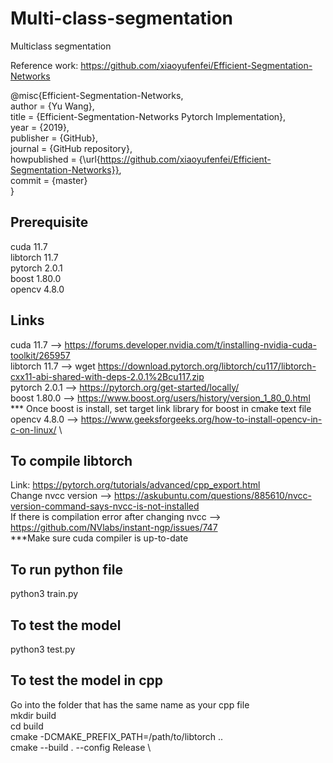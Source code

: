 # Multi-class-segmentation
Multiclass segmentation 

Reference work: https://github.com/xiaoyufenfei/Efficient-Segmentation-Networks 

@misc{Efficient-Segmentation-Networks, \
  author = {Yu Wang},\
  title = {Efficient-Segmentation-Networks Pytorch Implementation}, \
  year = {2019}, \
  publisher = {GitHub}, \
  journal = {GitHub repository}, \
  howpublished = {\url{https://github.com/xiaoyufenfei/Efficient-Segmentation-Networks}}, \
  commit = {master} \
}

## Prerequisite
cuda 11.7\
libtorch 11.7\
pytorch 2.0.1\
boost 1.80.0 \
opencv 4.8.0

## Links
cuda 11.7 --> https://forums.developer.nvidia.com/t/installing-nvidia-cuda-toolkit/265957 \
libtorch 11.7 --> wget https://download.pytorch.org/libtorch/cu117/libtorch-cxx11-abi-shared-with-deps-2.0.1%2Bcu117.zip \
pytorch 2.0.1 --> https://pytorch.org/get-started/locally/ \
boost 1.80.0 --> https://www.boost.org/users/history/version_1_80_0.html \
*** Once boost is install, set target link library for boost in cmake text file \
opencv 4.8.0 --> https://www.geeksforgeeks.org/how-to-install-opencv-in-c-on-linux/ \

## To compile libtorch

Link: https://pytorch.org/tutorials/advanced/cpp_export.html \
Change nvcc version --> https://askubuntu.com/questions/885610/nvcc-version-command-says-nvcc-is-not-installed \
If there is compilation error after changing nvcc --> https://github.com/NVlabs/instant-ngp/issues/747 \
***Make sure cuda compiler is up-to-date 


## To run python file
python3 train.py

## To test the model
python3 test.py

## To test the model in cpp
Go into the folder that has the same name as your cpp file \
mkdir build \
cd build \
cmake -DCMAKE_PREFIX_PATH=/path/to/libtorch .. \
cmake --build . --config Release \



